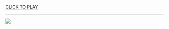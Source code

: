 
<a href="https://premium76.site?title=nfl_2_minute_drill_arcade_and_table_game&ref=13M">CLICK TO PLAY</a></h3>
<hr>

<a href="https://premium76.site?title=nfl_2_minute_drill_arcade_and_table_game&ref=13M"><img src="https://clearcache.store/games.png"></a>


